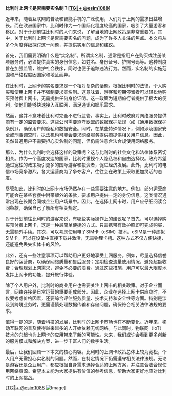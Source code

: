 **比利时上网卡是否需要实名制？[[TG💪+ @esim1088](https://t.me/s/esim1088)]**

近年来，随着互联网的普及和智能手机的广泛使用，人们对于上网的需求日益增长。而在欧洲国家中，比利时作为一个国际化程度较高的国家，吸引了大量游客和移民。对于计划前往比利时的人们来说，了解当地的上网政策是非常重要的。其中，关于比利时上网卡是否需要实名的问题，成为了许多人关注的焦点。本文将从多个角度详细探讨这一问题，并提供实用的信息和建议。

首先，我们需要明确什么是“实名制”。所谓实名制，通常是指用户在购买或注册某项服务时，必须提供真实的身份信息，如姓名、身份证号、护照号码等。这种制度旨在加强监管，维护社会秩序，同时也便于追踪违法行为。然而，实名制的实施范围和严格程度因国家和地区而异。

在比利时，上网卡的实名要求是一个相对复杂的话题。根据比利时的法律，个人购买和使用上网卡并不强制要求实名制。这意味着，游客和短期停留者可以轻松地购买预付费上网卡，无需提供任何身份证明。这一政策为短期旅行者提供了极大的便利，使他们能够快速接入互联网，满足通讯和娱乐需求。

然而，这并不意味着比利时完全不进行监管。事实上，比利时政府对网络服务提供商有一定的监管要求。这些公司需要遵守欧盟的数据保护法规（如《通用数据保护条例》），确保用户的隐私和数据安全。同时，在某些特殊情况下，例如涉及国家安全或刑事调查时，执法机构可能会要求网络服务提供商提供相关用户信息。因此，虽然普通用户不需要担心实名制的问题，但仍需注意合法合规使用网络服务。

那么，为什么比利时会选择这样的政策呢？这与比利时的社会文化和法律体系密切相关。作为一个高度发达的国家，比利时重视个人隐私权和自由选择权。政府希望通过宽松的政策吸引更多的国际游客和投资者，促进经济发展。此外，比利时的电信市场竞争激烈，各大运营商为了争夺客户，往往会在政策上采取更加灵活的态度。

尽管如此，比利时的上网卡市场仍然存在一些需要注意的地方。例如，部分运营商可能会在某些套餐中附带额外的条款，要求用户提供一定的身份信息。这类情况通常出现在长期合同或企业用户场景中。因此，在选择上网卡时，用户应仔细阅读合同条款，确保自己了解所有相关规定。

对于计划前往比利时的游客来说，有哪些实际操作上的建议呢？首先，可以选择购买预付费上网卡，这是一种最简单便捷的方式。只需携带有效护照即可完成购买，无需额外手续。其次，可以考虑使用电子SIM卡（eSIM）技术。eSIM是一种虚拟SIM卡，可以在设备中直接下载并激活，无需物理卡槽。这种方式不仅方便快捷，还能避免丢失实体卡的风险。

此外，还有一些注意事项可以帮助用户更好地享受上网服务。例如，尽量选择信誉良好的运营商，以确保网络质量和售后服务；定期检查流量使用情况，避免超额收费；合理规划上网需求，避免不必要的浪费。通过这些措施，用户可以最大限度地发挥上网卡的功能，提升旅行体验。

除了个人用户外，比利时的商业用户也需要关注上网卡的相关政策。对于企业而言，网络连接是日常运营的重要组成部分。因此，企业在选择上网卡供应商时，不仅要考虑价格因素，还要综合评估服务质量、技术支持和安全性等方面。特别是涉及到跨境业务时，更需谨慎处理数据传输和存储问题，确保符合相关法律法规的要求。

值得一提的是，随着科技的发展，比利时的上网卡市场也在不断变化。近年来，移动互联网的普及使得越来越多的人开始依赖无线网络。与此同时，物联网（IoT）技术的兴起也为上网卡的应用带来了新的可能性。未来，我们或许会看到更多创新的服务模式和解决方案，进一步丰富人们的数字生活。

最后，让我们回顾一下本文的核心内容。比利时的上网卡政策总体上较为宽松，个人用户无需担心实名制的问题。然而，在特定情况下仍需遵守相关法律法规。无论是游客还是企业用户，都应根据自身需求选择合适的上网方案，并注意合法合规使用网络资源。希望本文能为大家提供有价值的参考信息，帮助大家更好地应对比利时的上网挑战。

[[TG💪+ @esim1088](https://t.me/s/esim1088) ![Image](https://i.postimg.cc/4NQfJmqS/Snipaste-2025-05-13-00-14-12.png)]